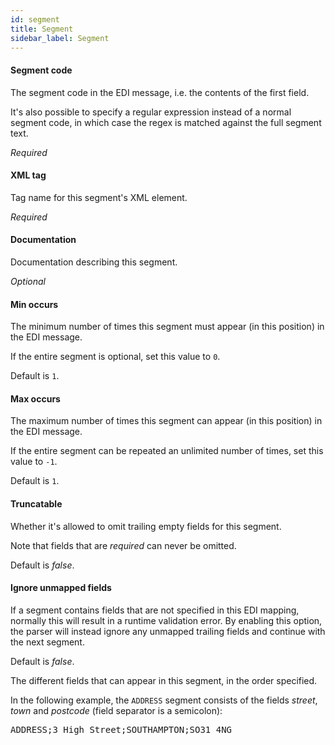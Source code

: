 ```yaml
---
id: segment
title: Segment
sidebar_label: Segment
---
```

#### Segment code
The segment code in the EDI message, i.e. the contents of the first field.

It's also possible to specify a regular expression instead of a normal segment code, in which case the regex is matched against the full segment text.

<i>Required</i>

#### XML tag
Tag name for this segment's XML element.

<i>Required</i>

#### Documentation
Documentation describing this segment.

<i>Optional</i>

#### Min occurs
The minimum number of times this segment must appear (in this position) in the EDI message.

If the entire segment is optional, set this value to <code>0</code>.

Default is <code>1</code>.

#### Max occurs
The maximum number of times this segment can appear (in this position) in the EDI message.

If the entire segment can be repeated an unlimited number of times, set this value to <code>-1</code>.

Default is <code>1</code>.

#### Truncatable
Whether it's allowed to omit trailing empty fields for this segment.

Note that fields that are <i>required</i> can never be omitted.

Default is <i>false</i>.

#### Ignore unmapped fields
If a segment contains fields that are not specified in this EDI mapping, normally this will result in a runtime validation error. By enabling this option, the parser will instead ignore any unmapped trailing fields and continue with the next segment.

Default is <i>false</i>.


The different fields that can appear in this segment, in the order specified.

In the following example, the <code>ADDRESS</code> segment consists of the fields <i>street</i>, <i>town</i> and <i>postcode</i> (field separator is a semicolon):

<pre>ADDRESS;3 High Street;SOUTHAMPTON;SO31 4NG</pre>

